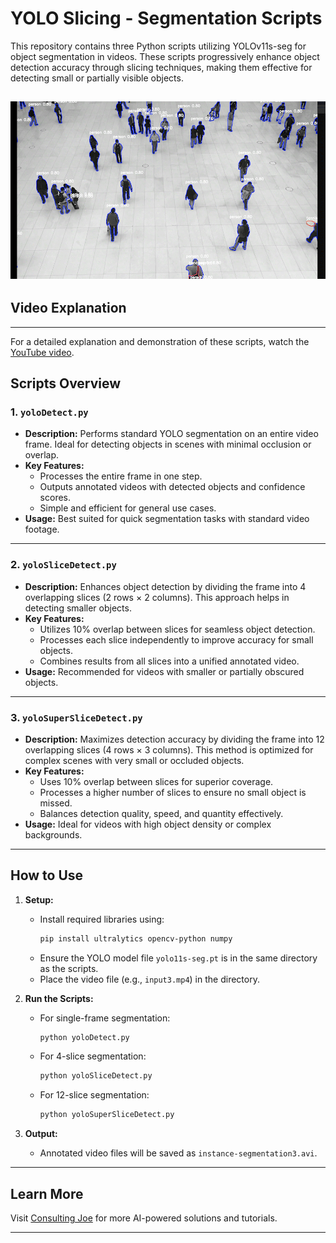 # YOLO Slicing - Segmentation Scripts

This repository contains three Python scripts utilizing YOLOv11s-seg for object segmentation in videos. These scripts progressively enhance object detection accuracy through slicing techniques, making them effective for detecting small or partially visible objects. 

 ![Watch Demo on YouTube](https://raw.githubusercontent.com/jsammarco/YoloSlicing/57d5a2bfbf7e0ba5aa967d111868a0d3c575fbdd/banner.gif)
---

## Video Explanation
---
For a detailed explanation and demonstration of these scripts, watch the [YouTube video](https://youtu.be/s6mD_gSRkkI).

## Scripts Overview

### 1. `yoloDetect.py`
- **Description:** Performs standard YOLO segmentation on an entire video frame. Ideal for detecting objects in scenes with minimal occlusion or overlap.
- **Key Features:**
  - Processes the entire frame in one step.
  - Outputs annotated videos with detected objects and confidence scores.
  - Simple and efficient for general use cases.
- **Usage:** Best suited for quick segmentation tasks with standard video footage.

---

### 2. `yoloSliceDetect.py`
- **Description:** Enhances object detection by dividing the frame into 4 overlapping slices (2 rows × 2 columns). This approach helps in detecting smaller objects.
- **Key Features:**
  - Utilizes 10% overlap between slices for seamless object detection.
  - Processes each slice independently to improve accuracy for small objects.
  - Combines results from all slices into a unified annotated video.
- **Usage:** Recommended for videos with smaller or partially obscured objects.

---

### 3. `yoloSuperSliceDetect.py`
- **Description:** Maximizes detection accuracy by dividing the frame into 12 overlapping slices (4 rows × 3 columns). This method is optimized for complex scenes with very small or occluded objects.
- **Key Features:**
  - Uses 10% overlap between slices for superior coverage.
  - Processes a higher number of slices to ensure no small object is missed.
  - Balances detection quality, speed, and quantity effectively.
- **Usage:** Ideal for videos with high object density or complex backgrounds.

---

## How to Use

1. **Setup:**
   - Install required libraries using:
     ```bash
     pip install ultralytics opencv-python numpy
     ```
   - Ensure the YOLO model file `yolo11s-seg.pt` is in the same directory as the scripts.
   - Place the video file (e.g., `input3.mp4`) in the directory.

2. **Run the Scripts:**
   - For single-frame segmentation:
     ```bash
     python yoloDetect.py
     ```
   - For 4-slice segmentation:
     ```bash
     python yoloSliceDetect.py
     ```
   - For 12-slice segmentation:
     ```bash
     python yoloSuperSliceDetect.py
     ```

3. **Output:**
   - Annotated video files will be saved as `instance-segmentation3.avi`.

---

## Learn More

Visit [Consulting Joe](https://consultingjoe.com) for more AI-powered solutions and tutorials.

---

